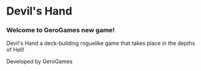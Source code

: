 # Devil's Hand

### Welcome to GeroGames new game!

Devil's Hand a deck-building roguelike game that takes place in the depths of Hell!

Developed by GeroGames


